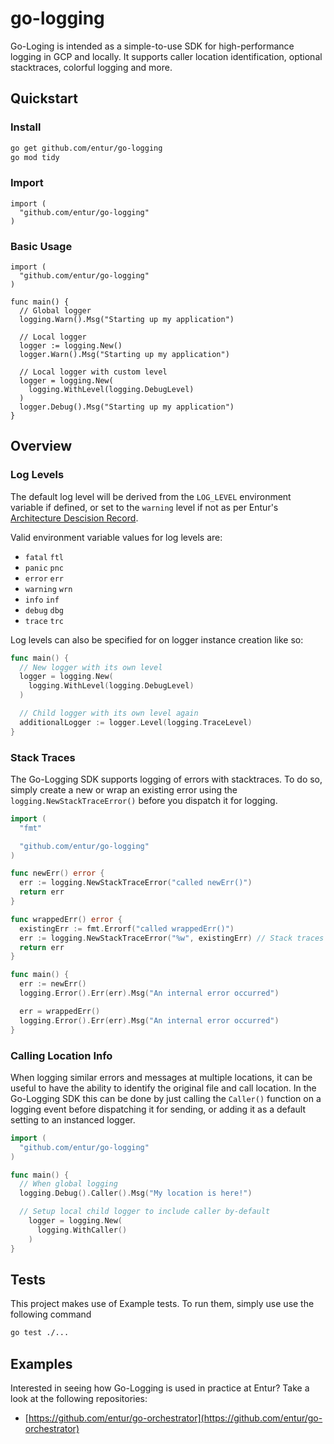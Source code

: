 # go-logging

Go-Loging is intended as a simple-to-use SDK for high-performance logging in GCP and locally. It supports caller location identification, optional stacktraces, colorful logging and more.

## Quickstart

### Install 
```sh
go get github.com/entur/go-logging
go mod tidy
```

### Import 
```golang
import (
  "github.com/entur/go-logging"
)
```

### Basic Usage 
```golang
import (
  "github.com/entur/go-logging"
)

func main() {
  // Global logger
  logging.Warn().Msg("Starting up my application")

  // Local logger
  logger := logging.New()
  logger.Warn().Msg("Starting up my application")

  // Local logger with custom level
  logger = logging.New(
    logging.WithLevel(logging.DebugLevel)
  )
  logger.Debug().Msg("Starting up my application")
}
```

## Overview

### Log Levels
The default log level will be derived from the `LOG_LEVEL` environment variable if defined, or set to the `warning` level if not as per Entur's [Architecture Descision Record](https://enturas.atlassian.net/wiki/spaces/eat/pages/5318344894/2022-10-31+All+services+must+have+a+balanced+log+level). 

Valid environment variable values for log levels are:
* `fatal` `ftl`
* `panic` `pnc`
* `error` `err`
* `warning` `wrn`
* `info` `inf`
* `debug` `dbg`
* `trace` `trc`

Log levels can also be specified for on logger instance creation like so:
```go
func main() {
  // New logger with its own level
  logger = logging.New(
    logging.WithLevel(logging.DebugLevel)
  )

  // Child logger with its own level again
  additionalLogger := logger.Level(logging.TraceLevel)
}
```

### Stack Traces
The Go-Logging SDK supports logging of errors with stacktraces. To do so, simply create a new or wrap an existing error using the `logging.NewStackTraceError()` before you dispatch it for logging.

```go
import (
  "fmt"

  "github.com/entur/go-logging"
)

func newErr() error {
  err := logging.NewStackTraceError("called newErr()")
  return err
}

func wrappedErr() error {
  existingErr := fmt.Errorf("called wrappedErr()")
  err := logging.NewStackTraceError("%w", existingErr) // Stack traces will be retrieved at the point NewStackTraceError is called
  return err
}

func main() {
  err := newErr()
  logging.Error().Err(err).Msg("An internal error occurred")

  err = wrappedErr()
  logging.Error().Err(err).Msg("An internal error occurred")
}
```

### Calling Location Info
When logging similar errors and messages at multiple locations, it can be useful to have the ability to identify the original file and call location. In the Go-Logging SDK this can be done by just calling the `Caller()` function on a logging event before dispatching it for sending, or adding it as a default setting to an instanced logger.

```go
import (
  "github.com/entur/go-logging"
)

func main() {
  // When global logging
  logging.Debug().Caller().Msg("My location is here!")

  // Setup local child logger to include caller by-default
    logger = logging.New(
      logging.WithCaller()
    )
}
```

## Tests
This project makes use of Example tests. To run them, simply use use the following command
```sh
go test ./...
```

## Examples
Interested in seeing how Go-Logging is used in practice at Entur? Take a look at the following repositories:
* [https://github.com/entur/go-orchestrator](https://github.com/entur/go-orchestrator)